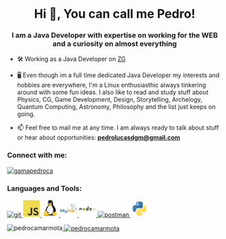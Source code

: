<h1 align="center">Hi 👋, You can call me Pedro!</h1>
<h3 align="center">I am a Java Developer with expertise on working for the WEB and a curiosity on almost everything</h3>

- 🛠️ Working as a Java Developer on <a href="https://zgsolucoes.com.br/" target="_blank">ZG</a>

- 🖥️ Even though im a full time dedicated Java Developer my interests and hobbies are everywhere, I'm a Linux enthusiasthic always tinkering around with some fun ideas. I also like to read and study stuff about Physics, CG, Game Development, Design, Storytelling, Archelogy, Quantum Computing, Astronomy, Philosophy and the list just keeps on going.

- 📫 Feel free to mail me at any time. I am always ready to talk about stuff or hear about opportunities: **pedrolucasdgm@gmail.com**

<h3 align="left">Connect with me:</h3>
<p align="left">
<a href="https://linkedin.com/in/gamapedroca" target="blank"><img align="center" src="https://raw.githubusercontent.com/rahuldkjain/github-profile-readme-generator/master/src/images/icons/Social/linked-in-alt.svg" alt="gamapedroca" height="30" width="40" /></a>
</p>

<h3 align="left">Languages and Tools:</h3>
<p align="left"> <a href="https://git-scm.com/" target="_blank"> <img src="https://www.vectorlogo.zone/logos/git-scm/git-scm-icon.svg" alt="git" width="40" height="40"/> </a> <a href="https://developer.mozilla.org/en-US/docs/Web/JavaScript" target="_blank"> <img src="https://raw.githubusercontent.com/devicons/devicon/master/icons/javascript/javascript-original.svg" alt="javascript" width="40" height="40"/> </a> <a href="https://www.linux.org/" target="_blank"> <img src="https://raw.githubusercontent.com/devicons/devicon/master/icons/linux/linux-original.svg" alt="linux" width="40" height="40"/> </a> <a href="https://www.mysql.com/" target="_blank"> <img src="https://raw.githubusercontent.com/devicons/devicon/master/icons/mysql/mysql-original-wordmark.svg" alt="mysql" width="40" height="40"/> </a> <a href="https://nodejs.org" target="_blank"> <img src="https://raw.githubusercontent.com/devicons/devicon/master/icons/nodejs/nodejs-original-wordmark.svg" alt="nodejs" width="40" height="40"/> </a> <a href="https://postman.com" target="_blank"> <img src="https://www.vectorlogo.zone/logos/getpostman/getpostman-icon.svg" alt="postman" width="40" height="40"/> </a> <a href="https://www.python.org" target="_blank"> <img src="https://raw.githubusercontent.com/devicons/devicon/master/icons/python/python-original.svg" alt="python" width="40" height="40"/> </a> <a href="https://dev.java/" target="_blank> <img src="https://raw.githubusercontent.com/devicons/devicon/master/icons/java/java-original.svg" alt="Java" width="40" height="40"/></p>

<p><img align="left" src="https://github-readme-stats.vercel.app/api/top-langs?username=gamapedro77&show_icons=true&theme=tokyonight&locale=en&layout=compact" alt="pedrocamarmota" /></p>

<p>&nbsp;<img align="center" src="https://github-readme-stats.vercel.app/api?username=gamapedro77&show_icons=true&theme=tokyonight&locale=en" alt="pedrocamarmota" /></p>

